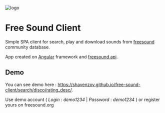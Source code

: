 ![logo](https://freesound.org/media/images/logo.png)

# Free Sound Client

Simple SPA client for search, play and download sounds from [freesound](https://freesound.org/) community database. 

App created on [Angular](https://angular.io/) framework and [freesound api](http://freesound.org/help/developers/).

## Demo
You can see demo here : <https://shavenzov.github.io/free-sound-client/search/disco/rating_desc/>.

Use demo account ( _Login_ : *demo1234* | _Password_ : *demo1234* ) or register yours on freesound.org

